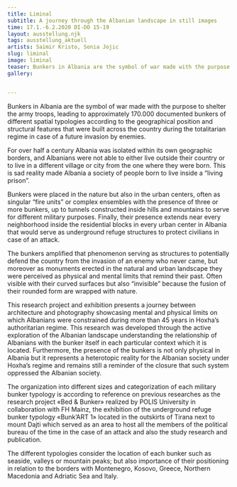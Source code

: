 ```yaml
---
title: Liminal
subtitle: A journey through the Albanian landscape in still images
time: 17.1.-6.2.2020 DI-DO 15-19
layout: ausstellung.njk
tags: ausstellung_aktuell
artists: Saimir Kristo, Sonia Jojic
slug: liminal
image: liminal
teaser: Bunkers in Albania are the symbol of war made with the purpose to shelter the army troops, leading to approximately 170.000 documented bunkers of different spatial typologies according to the geographical position and structural features that were built across the country during the totalitarian regime in case of a future invasion by enemies.
gallery:


---
```


Bunkers in Albania are the symbol of war made with the purpose to shelter the army troops, leading to approximately 170.000 documented bunkers of different spatial typologies according to the geographical position and structural features that were built across the country during the totalitarian regime in case of a future invasion by enemies.

For over half a century Albania was isolated within its own geographic borders, and Albanians were not able to either live outside their country or to live in a different village or city from the one where they were born.  This is sad reality made Albania a society of people born to live inside a “living prison”.

Bunkers were placed in the nature but also in the urban centers, often as singular “fire units” or complex ensembles with the presence of three or more bunkers, up to tunnels constructed inside hills and mountains to serve for different military purposes.
Finally, their presence extends near every neighborhood inside the residential blocks in every urban center in Albania that would serve as underground refuge structures to protect civilians in case of an attack.

The bunkers amplified that phenomenon serving as structures to potentially defend the country from the invasion of an enemy who never came, but moreover as monuments erected in the natural and urban landscape they were perceived as physical and mental limits that remind their past. Often visible with their curved surfaces but also “invisible” because the fusion of their rounded form are wrapped with nature.

This research project and exhibition presents a journey between architecture and photography showcasing mental and physical limits on which Albanians were constrained during more than 45 years in Hoxha’s authoritarian regime. This research was developed through the active exploration of the Albanian landscape understanding the relationship of Albanians with the bunker itself in each particular context which it is located. Furthermore, the presence of the bunkers is not only physical in Albania but it represents a heterotopic reality for the Albanian society under Hoxha’s regime and remains still a reminder of the closure that such system oppressed the Albanian society.

The organization into different sizes and categorization of each military bunker typology is according to reference on previous researches as the research project «Bed & Bunker» realized by POLIS University in collaboration with FH Mainz, the exhibition of the underground refuge bunker typology «Bunk’ART 1» located in the outskirts of Tirana next to mount Dajti which served as an area to host all the members of the political bureau of the time in the case of an attack and also the study research and publication.

The different typologies consider the location of each bunker such as seaside, valleys or mountain peaks; but also importance of their positioning in relation to the borders with Montenegro, Kosovo, Greece, Northern Macedonia and Adriatic Sea and Italy.
